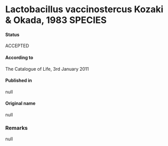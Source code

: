 Lactobacillus vaccinostercus Kozaki & Okada, 1983 SPECIES
=======

#### Status
ACCEPTED

#### According to
The Catalogue of Life, 3rd January 2011

#### Published in
null

#### Original name
null

### Remarks
null